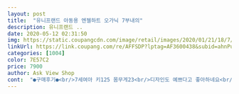 ```yaml
---
layout: post 
title:  "유니프랜드 아동용 엔젤하트 오가닉 7부내의" 
description: 유니프랜드 ..
date: 2020-05-12 02:31:50 
img: https://static.coupangcdn.com/image/retail/images/2020/01/21/18/7/a64b2ce3-2bab-49ab-b477-2db11d82ac1e.jpg 
linkUrl: https://link.coupang.com/re/AFFSDP?lptag=AF3600438&subid=ahnPublicAsk&pageKey=1203619721&itemId=2189155008&vendorItemId=70187140664&traceid=V0-113-6df269baf7bc4581 
categories: [1004] 
color: 7E57C2 
price: 7900 
author: Ask View Shop 
cont:  "●구매후기●<br/>7세여아 키125 몸무게23<br/>디자인도 예쁘다고 좋아하네요<br/>또래보다 키도크고 팔,다리도 긴편<br/>마르고 팔다리가 긴 편 이라 그런지 한치수 크게 샀는데<br/>색상 선명하니 너무 좋아요오옹!<br/>시원한 옷감에 통기성도 좋고 봄부터 가을까지 입기 좋아요<br/>아이는 편하다고 하는데 저는 밑위가 좀 더 길었으면 좋겠네요<br/>원단 부드럽고<br/>작년에 넉넉하게 140사이즈 입고 올해는 150으로 주문<br/>잘 맞아요 큰옷ㅎ사면 허리가 커서 낭패인데<br/>집콕 아이들에게 딱입니다!!<br/>최근 살이 좀 붙더니 넉넉한 느낌은 없고 살짝 여유있어요.<br/><br/>하트를 사랑하는 하트같은 아이랍니다<br/>7세여아 키125 몸무게23<br/>디자인도 예쁘다고 좋아하네요<br/>또래보다 키도크고 팔,다리도 긴편<br/>마르고 팔다리가 긴 편 이라 그런지 한치수 크게 샀는데<br/>색상 선명하니 너무 좋아요오옹!<br/>시원한 옷감에 통기성도 좋고 봄부터 가을까지 입기 좋아요<br/>아이는 편하다고 하는데 저는 밑위가 좀 더 길었으면 좋겠네요<br/>원단 부드럽고<br/>작년에 넉넉하게 140사이즈 입고 올해는 150으로 주문<br/>잘 맞아요 큰옷ㅎ사면 허리가 커서 낭패인데<br/>집콕 아이들에게 딱입니다!!<br/>최근 살이 좀 붙더니 넉넉한 느낌은 없고 살짝 여유있어요.<br/><br/>하트를 사랑하는 하트같은 아이랍니다<br/>" 
---
```

